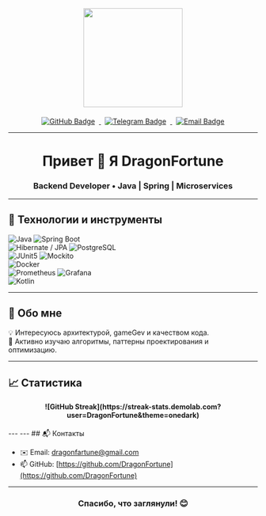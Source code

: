 ##
<div id="header" align="center">
  <img src="https://media4.giphy.com/media/v1.Y2lkPTc5MGI3NjExbGNscDVjeTd3Y2RpcDZiajlianZ0bWhzZDhmZmJxM2Y2bjE5ZG50dCZlcD12MV9pbnRlcm5hbF9naWZfYnlfaWQmY3Q9cw/0FIy4ImEiRcfVFqvJd/giphy.gif" width="200" alt=""/>
</div>
<div id="badges" align="center" style="margin-top: 20px;">
  <a href="https://github.com/DragonFortune">
    <img src="https://img.shields.io/badge/GitHub-282c34?style=for-the-badge&logo=github&logoColor=61afef" 
            alt="GitHub Badge" style="margin: 0 8px;"/>
  </a>
  <a href="https://t.me/morelia_carinata">
    <img src="https://img.shields.io/badge/Telegram-282c34?style=for-the-badge&logo=telegram&logoColor=61afef" 
            alt="Telegram Badge" style="margin: 0 8px;"/>
  </a>
  <a href="mailto:dragonfartune@gmail.com">
    <img src="https://img.shields.io/badge/Email-282c34?style=for-the-badge&logo=gmail&logoColor=c678dd" 
            alt="Email Badge" style="margin: 0 8px;"/>
  </a>
</div>

---
<h1 align="center">Привет 👋 Я DragonFortune</h1>
<h3 align="center">Backend Developer • Java | Spring | Microservices</h3>

---
## 🧰 Технологии и инструменты

![Java](https://img.shields.io/badge/Java-17-orange) ![Spring Boot](https://img.shields.io/badge/Spring_Boot-2.x/3.x-brightgreen)  
![Hibernate / JPA](https://img.shields.io/badge/Hibernate-JPA-blue) ![PostgreSQL](https://img.shields.io/badge/PostgreSQL-DB-lightblue)  
![JUnit5](https://img.shields.io/badge/JUnit5-testing-red) ![Mockito](https://img.shields.io/badge/Mockito-mocking-yellow)  
![Docker](https://img.shields.io/badge/Docker-containers-blue)  
![Prometheus](https://img.shields.io/badge/Prometheus-metrics-orange) ![Grafana](https://img.shields.io/badge/Grafana-monitoring-yellow)  
![Kotlin](https://img.shields.io/badge/Kotlin-1.×-blueviolet)

---

## 🎯 Обо мне

💡 Интересуюсь архитектурой, gameGev и качеством кода.  
🌱 Активно изучаю алгоритмы, паттерны проектирования и оптимизацию.

---

## 📈 Статистика

[//]: # (![LeetCode Stats]&#40;https://leetcard.jacoblin.cool/ArgRbbB3K2?theme=dark&font=Montserrat&#41;)
[//]: # (![GitHub stats]&#40;https://github-readme-stats.vercel.app/api?username=DragonFortune&show_icons=true&theme=onedark&#41;)
<h4 align="center"> ![GitHub Streak](https://streak-stats.demolab.com?user=DragonFortune&theme=onedark)</h4> 
---
---
## 📬 Контакты

- ✉️ Email: dragonfartune@gmail.com
- 📫 GitHub: [https://github.com/DragonFortune](https://github.com/DragonFortune)

---
<h3 align="center"> Спасибо, что заглянули! 😊</h3>



<!--
**DragonFortune/DragonFortune** is a ✨ _special_ ✨ repository because its `README.md` (this file) appears on your GitHub profile.

Here are some ideas to get you started:

- 🔭 I’m currently working on ...
- 🌱 I’m currently learning ...
- 👯 I’m looking to collaborate on ...
- 🤔 I’m looking for help with ...
- 💬 Ask me about ...
- 📫 How to reach me: ...
- 😄 Pronouns: ...
- ⚡ Fun fact: ...
-->

